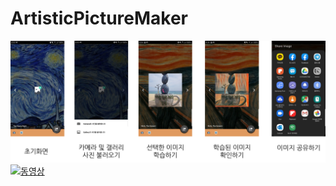 # ArtisticPictureMaker


![UI](./preview.png)
[![동영상](https://youtu.be/UYRmEh9b7Lo/0.jpg)](https://www.youtube.com/watch?v=UYRmEh9b7Lo)
